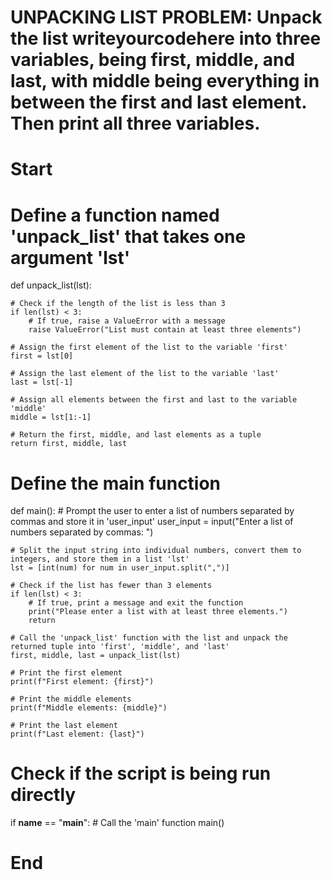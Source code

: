 # UNPACKING LIST PROBLEM: Unpack the list writeyourcodehere into three variables, being first, middle, and last, with middle being everything in between the first and last element. Then print all three variables.

# Start

# Define a function named 'unpack_list' that takes one argument 'lst'
def unpack_list(lst):

    # Check if the length of the list is less than 3
    if len(lst) < 3:
        # If true, raise a ValueError with a message
        raise ValueError("List must contain at least three elements")

    # Assign the first element of the list to the variable 'first'
    first = lst[0]

    # Assign the last element of the list to the variable 'last'
    last = lst[-1]

    # Assign all elements between the first and last to the variable 'middle'
    middle = lst[1:-1]

    # Return the first, middle, and last elements as a tuple
    return first, middle, last

# Define the main function
def main():
    # Prompt the user to enter a list of numbers separated by commas and store it in 'user_input'
    user_input = input("Enter a list of numbers separated by commas: ")

    # Split the input string into individual numbers, convert them to integers, and store them in a list 'lst'
    lst = [int(num) for num in user_input.split(",")]

    # Check if the list has fewer than 3 elements
    if len(lst) < 3:
        # If true, print a message and exit the function
        print("Please enter a list with at least three elements.")
        return

    # Call the 'unpack_list' function with the list and unpack the returned tuple into 'first', 'middle', and 'last'
    first, middle, last = unpack_list(lst)

    # Print the first element
    print(f"First element: {first}")

    # Print the middle elements
    print(f"Middle elements: {middle}")

    # Print the last element
    print(f"Last element: {last}")

# Check if the script is being run directly
if __name__ == "__main__":
    # Call the 'main' function
    main()

# End 
